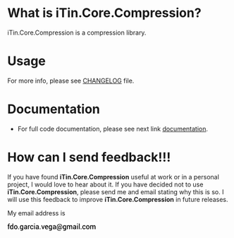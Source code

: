 
# What is iTin.Core.Compression?
iTin.Core.Compression is a compression library.

# Usage
   
For more info, please see [CHANGELOG] file.

# Documentation

 - For full code documentation, please see next link [documentation].

# How can I send feedback!!!

If you have found **iTin.Core.Compression** useful at work or in a personal project, I would love to hear about it. If you have decided not to use **iTin.Core.Compression**, please send me and email stating why this is so. I will use this feedback to improve **iTin.Core.Compression** in future releases.

My email address is 

![email.png][email] 


[email]: ./assets/email.png "email"
[documentation]: ./documentation/iTin.Core.Compression.md

[CHANGELOG]: https://github.com/iAJTin/iTin.Core.Compression/blob/master/CHANGELOG.md
